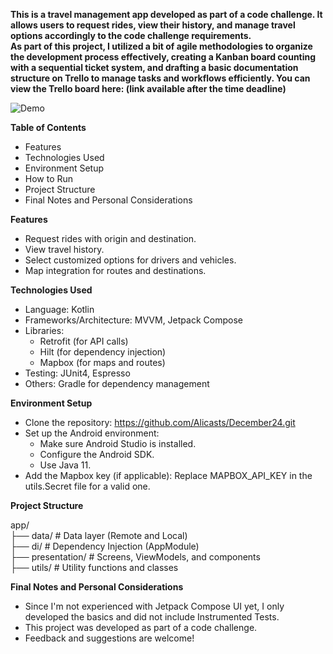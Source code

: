 **This is a travel management app developed as part of a code challenge.
It allows users to request rides, view their history, and manage travel options accordingly to the code challenge requirements.  
As part of this project, I utilized a bit of agile methodologies to organize the development process effectively, creating a Kanban board counting with a sequential ticket system, and drafting a basic documentation structure on Trello to manage tasks and workflows efficiently. You can view the Trello board here: (link available after the time deadline)**

![Demo](docs/DemoGif.gif)

 **Table of Contents**
* Features
* Technologies Used
* Environment Setup
* How to Run
* Project Structure
* Final Notes and Personal Considerations

**Features**
* Request rides with origin and destination.
* View travel history.
* Select customized options for drivers and vehicles.
* Map integration for routes and destinations.

**Technologies Used**
* Language: Kotlin
* Frameworks/Architecture: MVVM, Jetpack Compose
* Libraries:
   *    Retrofit (for API calls)
   *    Hilt (for dependency injection)
   *    Mapbox (for maps and routes)
* Testing: JUnit4, Espresso
* Others: Gradle for dependency management

**Environment Setup**
* Clone the repository: https://github.com/Alicasts/December24.git
* Set up the Android environment:
   * Make sure Android Studio is installed.
   * Configure the Android SDK.
   * Use Java 11.
* Add the Mapbox key (if applicable): Replace MAPBOX_API_KEY in the utils.Secret file for a valid one.

**Project Structure**

app/  
├── data/                # Data layer (Remote and Local)  
├── di/                  # Dependency Injection (AppModule)  
├── presentation/        # Screens, ViewModels, and components  
├── utils/               # Utility functions and classes

**Final Notes and Personal Considerations**

* Since I'm not experienced with Jetpack Compose UI yet, I only developed the basics and did not include Instrumented Tests.
* This project was developed as part of a code challenge.
* Feedback and suggestions are welcome!
